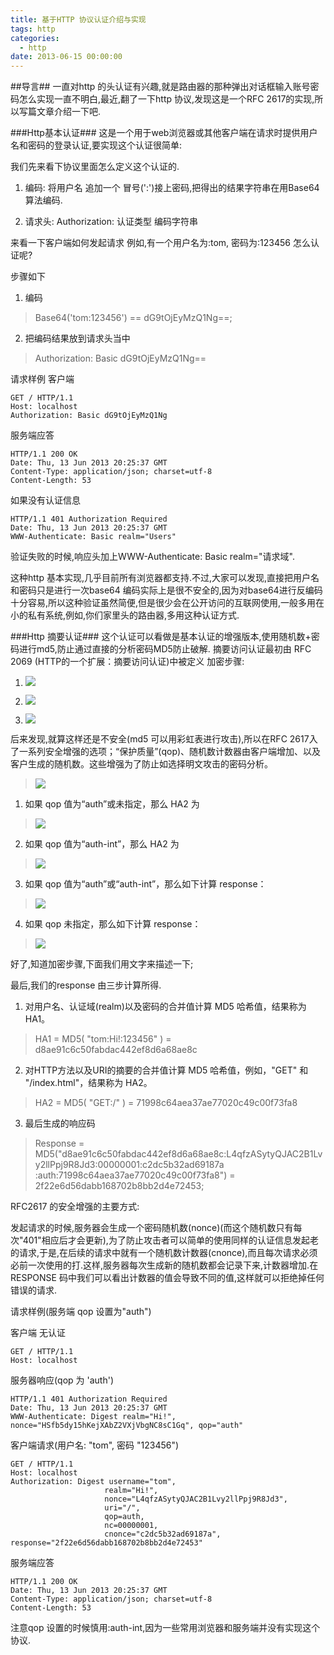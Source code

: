 ```yaml
---
title: 基于HTTP 协议认证介绍与实现
tags: http
categories:
  - http
date: 2013-06-15 00:00:00
---
```


##导言##
一直对http 的头认证有兴趣,就是路由器的那种弹出对话框输入账号密码怎么实现一直不明白,最近,翻了一下http 协议,发现这是一个RFC 2617的实现,所以写篇文章介绍一下吧.
<!--more-->

###Http基本认证###
这是一个用于web浏览器或其他客户端在请求时提供用户名和密码的登录认证,要实现这个认证很简单:

我们先来看下协议里面怎么定义这个认证的.
1. 编码: 将用户名 追加一个 冒号(':')接上密码,把得出的结果字符串在用Base64算法编码.

2. 请求头: Authorization: 认证类型 编码字符串

来看一下客户端如何发起请求
例如,有一个用户名为:tom, 密码为:123456 怎么认证呢?

步骤如下
1. 编码 
> Base64('tom:123456') == dG9tOjEyMzQ1Ng==;

2. 把编码结果放到请求头当中
> Authorization: Basic dG9tOjEyMzQ1Ng==

请求样例
客户端
``` shell
GET / HTTP/1.1
Host: localhost
Authorization: Basic dG9tOjEyMzQ1Ng
```

服务端应答
``` shell
HTTP/1.1 200 OK
Date: Thu, 13 Jun 2013 20:25:37 GMT
Content-Type: application/json; charset=utf-8
Content-Length: 53
```

如果没有认证信息
``` shell
HTTP/1.1 401 Authorization Required
Date: Thu, 13 Jun 2013 20:25:37 GMT
WWW-Authenticate: Basic realm="Users"
```
验证失败的时候,响应头加上WWW-Authenticate: Basic realm="请求域".

这种http 基本实现,几乎目前所有浏览器都支持.不过,大家可以发现,直接把用户名和密码只是进行一次base64 编码实际上是很不安全的,因为对base64进行反编码十分容易,所以这种验证虽然简便,但是很少会在公开访问的互联网使用,一般多用在小的私有系统,例如,你们家里头的路由器,多用这种认证方式.


###Http 摘要认证###
这个认证可以看做是基本认证的增强版本,使用随机数+密码进行md5,防止通过直接的分析密码MD5防止破解.
摘要访问认证最初由 RFC 2069 (HTTP的一个扩展：摘要访问认证)中被定义
加密步骤:

1. ![](/images/webhttp/ha1.png)

2. ![](/images/webhttp/ha2.png)

3. ![](/images/webhttp/res.png)

后来发现,就算这样还是不安全(md5 可以用彩虹表进行攻击),所以在RFC 2617入了一系列安全增强的选项；“保护质量”(qop)、随机数计数器由客户端增加、以及客户生成的随机数。这些增强为了防止如选择明文攻击的密码分析。

>![](/images/webhttp/d1.png)

1. 如果 qop 值为“auth”或未指定，那么 HA2 为
> ![](/images/webhttp/d2.png)

2.  如果 qop 值为“auth-int”，那么 HA2 为
> ![](/images/webhttp/d3.png)
 
3.  如果 qop 值为“auth”或“auth-int”，那么如下计算 response：
> ![](/images/webhttp/d4.png)

4. 如果 qop 未指定，那么如下计算 response：
> ![](/images/webhttp/d5.png)



好了,知道加密步骤,下面我们用文字来描述一下;

最后,我们的response 由三步计算所得.
1. 对用户名、认证域(realm)以及密码的合并值计算 MD5 哈希值，结果称为 HA1。
> HA1 = MD5( "tom:Hi!:123456" )
       = d8ae91c6c50fabdac442ef8d6a68ae8c

2. 对HTTP方法以及URI的摘要的合并值计算 MD5 哈希值，例如，"GET" 和 "/index.html"，结果称为 HA2。
> HA2 = MD5( "GET:/" ) = 71998c64aea37ae77020c49c00f73fa8

3. 最后生成的响应码
> Response = MD5("d8ae91c6c50fabdac442ef8d6a68ae8c:L4qfzASytyQJAC2B1Lvy2llPpj9R8Jd3:00000001:c2dc5b32ad69187a<br />:auth:71998c64aea37ae77020c49c00f73fa8") = 2f22e6d56dabb168702b8bb2d4e72453;

RFC2617 的安全增强的主要方式:

发起请求的时候,服务器会生成一个密码随机数(nonce)(而这个随机数只有每次"401"相应后才会更新),为了防止攻击者可以简单的使用同样的认证信息发起老的请求,于是,在后续的请求中就有一个随机数计数器(cnonce),而且每次请求必须必前一次使用的打.这样,服务器每次生成新的随机数都会记录下来,计数器增加.在RESPONSE 码中我们可以看出计数器的值会导致不同的值,这样就可以拒绝掉任何错误的请求.



请求样例(服务端 qop 设置为"auth")

客户端 无认证
``` shell
GET / HTTP/1.1
Host: localhost
```

服务器响应(qop 为 'auth')

``` shell
HTTP/1.1 401 Authorization Required
Date: Thu, 13 Jun 2013 20:25:37 GMT
WWW-Authenticate: Digest realm="Hi!", nonce="HSfb5dy15hKejXAbZ2VXjVbgNC8sC1Gq", qop="auth"
```

客户端请求(用户名: "tom", 密码 "123456")

``` shell
GET / HTTP/1.1
Host: localhost
Authorization: Digest username="tom",
                     realm="Hi!",
                     nonce="L4qfzASytyQJAC2B1Lvy2llPpj9R8Jd3",
                     uri="/",
                     qop=auth,
                     nc=00000001,
                     cnonce="c2dc5b32ad69187a",                     response="2f22e6d56dabb168702b8bb2d4e72453"
```

服务端应答

``` shell
HTTP/1.1 200 OK
Date: Thu, 13 Jun 2013 20:25:37 GMT
Content-Type: application/json; charset=utf-8
Content-Length: 53
```

注意qop 设置的时候慎用:auth-int,因为一些常用浏览器和服务端并没有实现这个协议.


